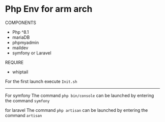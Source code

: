 # Php Env for arm arch

COMPONENTS

- Php ^8.1
- mariaDB
- phpmyadmin
- maildev
- symfony or Laravel

REQUIRE 
 - whiptail

For the first launch execute `Init.sh`

------------

For symfony 
The command `php bin/console`  can be launched by entering the command `symfony` 

for laravel 
The command `php artisan`  can be launched by entering the command `artisan` 